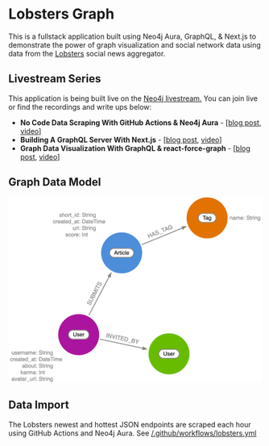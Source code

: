 # Lobsters Graph

This is a fullstack application built using Neo4j Aura, GraphQL, & Next.js to demonstrate the power of graph visualization and social network data using data from the [Lobsters](https://lobste.rs/) social news aggregator.

## Livestream Series

This application is being built live on the [Neo4j livestream.](https://twitch.tv/neo4j) You can join live or find the recordings and write ups below:

* **No Code Data Scraping With GitHub Actions & Neo4j Aura** - [[blog post](https://lyonwj.com/blog/no-cost-data-scraping-github-actions-neo4j-aura), [video](https://www.youtube.com/watch?v=jAweyWeO2cM)]
* **Building A GraphQL Server With Next.js** - [[blog post](https://lyonwj.com/blog/graphql-server-next-js-neo4j-aura-vercel), [video](https://www.youtube.com/watch?v=XVhdpP2GtPQ)]
* **Graph Data Visualization With GraphQL & react-force-graph** - [[blog post](https://lyonwj.com/blog/graph-visualization-with-graphql-react-force-graph), [video](https://www.youtube.com/watch?v=yLDO_FH6hGY)]

## Graph Data Model

![](img/datamodel.png)

## Data Import

The Lobsters newest and hottest JSON endpoints are scraped each hour using GitHub Actions and Neo4j Aura. See [/.github/workflows/lobsters.yml](/.github/workflows/lobsters.yml)
